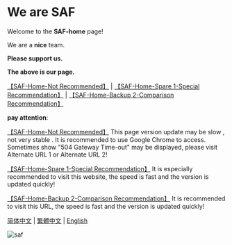 # We are SAF

Welcome to the **SAF-home** page!

We are a **nice** team.

**Please support us.**

**The above is our page.**

[【SAF-Home-Not Recommended】](http://safsyblog.cf/) | [【SAF-Home-Spare 1-Special Recommendation】](https://saf123.netlify.app/) | [【SAF-Home-Backup 2-Comparison Recommendation】](https://saf-d.github.io/saf1/)

**pay attention**:

[【SAF-Home-Not Recommended】](http://safsyblog.cf/) This page version update may be slow , not very stable . It is recommended to use Google Chrome to access. Sometimes show "504 Gateway Time-out" may be displayed, please visit Alternate URL 1 or Alternate URL 2!

[【SAF-Home-Spare 1-Special Recommendation】](https://saf123.netlify.app/) It is especially recommended to visit this website, the speed is fast and the version is updated quickly!

[【SAF-Home-Backup 2-Comparison Recommendation】](https://saf-d.github.io/saf1/) It is recommended to visit this URL, the speed is fast and the version is updated quickly!

[简体中文](https://github.com/saf-D/saf1/blob/main/README_zh-chs.md) | [繁體中文](https://github.com/saf-D/saf1/blob/main/README_zh-cht.md) | [English](https://github.com/saf-D/saf1/blob/main/README.md) 

![saf](https://raw.githubusercontent.com/saf-D/saf1/main/SAF.jpg)
